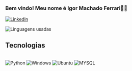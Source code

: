 ### Bem vindo! Meu nome é Igor Machado Ferrari👋😄

[![Linkedin](https://img.shields.io/badge/LinkedIn-0077B5?style=for-the-badge&logo=linkedin&logoColor=white)](https://www.linkedin.com/in/igor-machado-ferrari-b18473237/)

![Linguagens usadas](https://github-readme-stats.vercel.app/api/top-langs/?username=ferrariz1n&layout=compact&show_icons=true&theme=radical)

## Tecnologias

<div style="display: inline_block"><br/>
  <img aling="center" alt="Python" src="https://img.shields.io/badge/Python-3776AB?style=for-the-badge&logo=python&logoColor=white" />
  <img aling="center" alt="Windows" src="https://img.shields.io/badge/Windows-0078D6?style=for-the-badge&logo=windows&logoColor=white" />
  <img aling="center" alt="Ubuntu" src="https://img.shields.io/badge/Ubuntu-E95420?style=for-the-badge&logo=ubuntu&logoColor=white" />
  <img aling="center" alt="MYSQL" src="https://img.shields.io/badge/MySQL-00000F?style=for-the-badge&logo=mysql&logoColor=white" />
</div>

	
